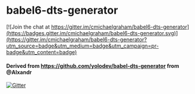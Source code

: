 # babel6-dts-generator

[![Join the chat at https://gitter.im/cmichaelgraham/babel6-dts-generator](https://badges.gitter.im/cmichaelgraham/babel6-dts-generator.svg)](https://gitter.im/cmichaelgraham/babel6-dts-generator?utm_source=badge&utm_medium=badge&utm_campaign=pr-badge&utm_content=badge)

#### Derived from https://github.com/yolodev/babel-dts-generator from @Alxandr

[![Gitter](https://badges.gitter.im/Join%20Chat.svg)](https://gitter.im/cmichaelgraham/babel6-dts-generator?utm_source=badge&utm_medium=badge&utm_campaign=pr-badge&utm_content=badge)
